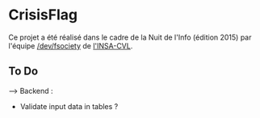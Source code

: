 # CrisisFlag

Ce projet a été réalisé dans le cadre de la Nuit de l'Info (édition 2015) par l'équipe [/dev/fsociety](http://nuit-info.insa-cvl.fr/fsociety) de [l'INSA-CVL](http://www.insa-centrevaldeloire.fr).

## To Do

--> Backend :

* Validate input data in tables ?
